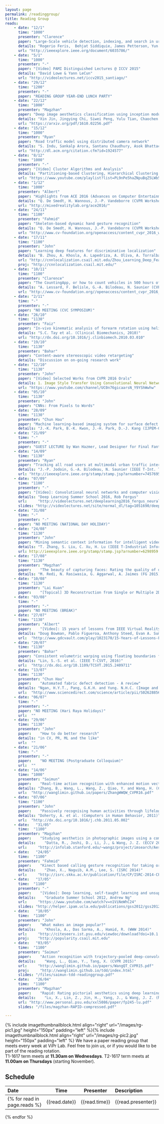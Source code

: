```yaml
---
layout: page
permalink: /readinggroup/
title: Reading Group
reads:
    - date: "12/1"
      time: "1000"
      presenter: "Clarence"
      paper: "Large-Scale vehicle detection, indexing, and search in urban surveillance videos"
      details: "Rogerio Feris,  Behjat Siddiquie, James Petterson, Yun Zhai, Ankur Datta, Lisa M. Brown, Sharath Pankanti (T-MM 2012)"
      url: "http://ieeexplore.ieee.org/document/6035786/"
    - date: "5/1"
      time: "1000"
      presenter: "-"
      paper: "[Video] PAMI Distinguished Lectures @ ICCV 2015"
      details: "David Lowe & Yann LeCun"
      url: "http://videolectures.net/iccv2015_santiago/"
    - date: "29/12"
      time: "1200"
      presenter: "-"
      paper: "READING GROUP YEAR-END LUNCH PARTY"
    - date: "22/12"
      time: "1000"
      presenter: "Magzhan"
      paper: "Deep image aesthetics classification using inception modules and fine-tuning connected layer"
      details: "Xin Jin, Jingying Chi, Siwei Peng, Yulu Tian, Chaochen Ye, Xiaodong Li (WCSP 2016)"
      url: "https://arxiv.org/pdf/1610.02256.pdf"
    - date: "15/12"
      time: "1000"
      presenter: "Ryan"
      paper: "Road traffic model using distributed camera network"
      details: "S. Indu, Sankalp Arora, Santanu Chaudhury, Asok Bhattacharyya (ICVGIP 2010)"
      url: "http://dl.acm.org/citation.cfm?id=1924577"
    - date: "8/12"
      time: "1000"
      presenter: "-"
      paper: "[Video] Cluster Algorithms and Analysis"
      details: "Partitioning-based Clustering, Hierarchical Clustering, Gaussian Mixture Models"
      url: "https://www.youtube.com/playlist?list=PL9nPe5haZNpuBqZ5LWb54lk1Fi4Shlp49"
    - date: "1/12"
      time: "1000"
      presenter: "Albert"
      paper: "Highlights from ACE 2016 (Advances on Computer Entertainment Technology)"
      details: "Q. De Smedt, H. Wannous, J.-P. Vandeborre (CVPR Workshops 2016)"
      url: "http://mixedrealitylab.org/ace2016/"
    - date: "24/11"
      time: "1100"
      presenter: "Fahmid"
      paper: "Skeleton-based dynamic hand gesture recognition"
      details: "Q. De Smedt, H. Wannous, J.-P. Vandeborre (CVPR Workshops 2016)"
      url: "http://www.cv-foundation.org/openaccess/content_cvpr_2016_workshops/w21/papers/De_Smedt_Skeleton-Based_Dynamic_Hand_CVPR_2016_paper.pdf"
    - date: "17/11"
      time: "1100"
      presenter: "John"
      paper: "Learning deep features for discriminative localization"
      details: "B. Zhou, A. Khosla, A. Lapedriza, A. Oliva, A. Torralba (CVPR 2016)"
      url: "http://cnnlocalization.csail.mit.edu/Zhou_Learning_Deep_Features_CVPR_2016_paper.pdf"
      proj: "http://cnnlocalization.csail.mit.edu/"
    - date: "10/11"
      time: "1100"
      presenter: "Clarence"
      paper: "The CountingApp, or how to count vehicles in 500 hours of video"
      details: "A. Lessard, F. Belisle, G.-A. Bilodeau, N. Saunier (CVPR Workshops, 2016)"
      url: "http://www.cv-foundation.org//openaccess/content_cvpr_2016_workshops/w25/papers/Lessard_The_CountingApp_or_CVPR_2016_paper.pdf"
    - date: "2/11"
      time: "-"
      presenter: "-"
      paper: "NO MEETING (CVC SYMPOSIUM)"
    - date: "26/10"
      time: "1130"
      presenter: "Faiz"
      paper: "In-vivo kinematic analysis of forearm rotation using helical axis analysis"
      details: "S.C. Tay et al. (Clinical Biomechanics, 2010)"
      url: "http://dx.doi.org/10.1016/j.clinbiomech.2010.03.010"
    - date: "19/10"
      time: "1130"
      presenter: "Bahar"
      paper: "Content-aware stereoscopic video retargeting"
      details: "Discussion on on-going research work"
    - date: "12/10"
      time: "1130"
      presenter: "John"
      paper: "[Video] Selected Works from CVPR 2016 Orals"
      details: 1. Image Style Transfer Using Convolutional Neural Networks<br>2. Walk and Learn - Facial Attribute Representation Learning from Egocentric Video and Contextual Data<br>3. Deep Hand - How to Train a CNN on 1 Million Hand Images
      url: "https://www.youtube.com/channel/UC0n76gicaarsN_Y9YShWwhw"
    - date: "05/10"
      time: "1130"
      presenter: "John"
      paper: "CNNs: From Pixels to Words"
    - date: "28/09"
      time: "1130"
      presenter: "Chun Hau"
      paper: "Machine learning-based imaging system for surface defect inspection"
      details: "J.-K. Park, B.-K. Kwon, J.-H. Park, D.-J. Kang (IJPEM-GT 2016)"
    - date: "21/09"
      time: "-"
      presenter: "-"
      paper: "GUEST LECTURE by Wan Hazmer, Lead Designer for Final Fantasy XV"
    - date: "14/09"
      time: "1130"
      presenter: "Ryan"
      paper: "Tracking all road users at multimodal urban traffic intersections"
      details: "J.-P. Jodoin, G.-A. Bilodeau, N. Saunier (IEEE T-Int. Transp. Systems 2016)"
      url: "http://ieeexplore.ieee.org/stamp/stamp.jsp?arnumber=7457695"
    - date: "07/09"
      time: "1100"
      presenter: "-"
      paper: "[Video]: Convolutional neural networks and computer vision"
      details: "Deep Learning Summer School 2016, Rob Fergus"
      url:     "http://videolectures.net/deeplearning2016_fergus_neural_networks/"
      slides: "http://videolectures.net/site/normal_dl/tag=1051690/deeplearning2016_fergus_neural_networks_01.pdf"	
    - date: "31/08"
      time: "-"
      presenter: "-"
      paper: "NO MEETING (NATIONAL DAY HOLIDAY)"
    - date: "24/08"
      time: "1130"
      presenter: "John"
      paper: "Mining semantic context information for intelligent video surveillance of traffic scenes"
      details: "T. Zhang, S. Liu, C. Xu, H. Lu (IEEE T-Industrial Informatics 2013)"
      url: http://ieeexplore.ieee.org/stamp/stamp.jsp?arnumber=6298959
    - date: "17/08"
      time: "1130"
      presenter: "Magzhan"
      paper:    "The beauty of capturing faces: Rating the quality of digital portraits"
      details: "M. Redi, N. Rasiwasia, G. Aggarwal, A. Jaimes (FG 2015)"
    - date: "10/08"
      time: "1130"
      presenter: "Lai Kuan"
      paper:    "[Topical] 3D Reconstruction from Single or Multiple 2D Images"
    - date: "03/08"
      time: "-"
      presenter: "-"
      paper: "NO MEETING (BREAK)"
    - date: "27/07"
      time: "1130"
      presenter: "Albert"
      paper:    "[Video]: 15 years of lessons from IEEE Virtual Reality"
      details: "Doug Bowman, Pablo Figueroa, Anthony Steed, Evan A. Suma (VRDC 2016)"
      url:  "http://www.gdcvault.com/play/1023170/15-Years-of-Lessons-From" 
    - date: "20/07"
      time: "1130"
      presenter: "Bahar"
      paper: "Consistent volumetric warping using floating boundaries for stereoscopic video retargeting"
      details: "Lin, S.-S. et al. (IEEE T-CSVT, 2016)"
      url:  "http://dx.doi.org/10.1109/TCSVT.2015.2409711" 
    - date: "13/07"
      time: "1130"
      presenter: "Chun Hau"
      paper:    "Automated fabric defect detection - A review"
      details: "Ngan, H.Y.T., Pang, G.K.H. and Yung. N.H.C. (Image and Vision Computing, 2011)"
      url:  "http://www.sciencedirect.com/science/article/pii/S0262885611000230" 
    - date: "06/07"
      time: "-"
      presenter: "-"
      paper: "NO MEETING (Hari Raya Holidays)"
      url:  "" 
    - date: "29/06"
      time: "1130"
      presenter: "John"
      paper:    "How to do better research"
      details: "in CV, PR, ML and the like"
      url:  "" 
    - date: "21/06"
      time: "-"
      presenter: "-"
      paper:    "NO MEETING (Postgraduate Colloquium)"
      url:  "" 
    - date: "14/06"
      time: "1000"
      presenter: "Saimun"
      paper:    "Real-time action recognition with enhanced motion vector CNNs"
      details: "Zhang, B., Wang, L., Wang, Z., Qiao, Y. and Wang, H. (CVPR 2016)"
      url:  "http://wanglimin.github.io/papers/ZhangWWQW_CVPR16.pdf" 
    - date: "07/06"
      time: "1100"
      presenter: "John"
      paper:    "Passively recognising human activities through lifelogging"
      details: "Doherty, A. et al. (Computers in Human Behavior, 2011)"
      url:  "http://dx.doi.org/10.1016/j.chb.2011.05.002"
    - date:   "31/05"
      time:  "1100"
      presenter: "Magzhan"
      paper:    "Studying aesthetics in photographic images using a computational approach"
      details:    "Datta, R., Joshi, D., Li, J., & Wang, J. Z. (ECCV 2006)"
      url:     "http://infolab.stanford.edu/~wangz/project/imsearch/Aesthetics/ECCV06/datta.pdf"  
    - date:   "24/05"
      time:  "1100"
      presenter: "Fahmid"
      paper:    "Kinect based calling gesture recognition for taking order service of elderly care robot"
      details:    "Zhao, X., Naguib, A.M., Lee, S. (ISRC 2014)"
      url:     "http://isrc.skku.ac.kr/publication/file/CP/ISRC-2014-CP-006-EN.pdf"
    - date:   "17/05"
      time:  "1100"
      presenter: "-"
      paper:    "[Video]: Deep learning, self-taught learning and unsupervised feature learning"
      details:    "Graduate Summer School 2012, Andrew Ng"
      url:     "https://www.youtube.com/watch?v=n1ViNeWhC24"
      slides: "http://helper.ipam.ucla.edu/publications/gss2012/gss2012_10595.pdf"	  
    - date:   "10/05"
      time:  "1100"
      presenter: "John"
      paper:    "What makes an image popular?"
      details:    "Khosla, A., Das Sarma, A., Hamid, R. (WWW 2014)"
      url:     "http://citeseerx.ist.psu.edu/viewdoc/download?doi=10.1.1.464.6890&rep=rep1&type=pdf"
      proj:    "http://popularity.csail.mit.edu" 
    - date:   "03/05"
      time:  "1100"
      presenter: "Saimun"
      paper:    "Action recognition with trajectory-pooled deep-convolutional descriptors"
      details:    "Wang, L., Qiao, Y., Tang, X. (CVPR 2015)"
      url:     "http://wanglimin.github.io/papers/WangQT_CVPR15.pdf"
      proj:     "http://wanglimin.github.io/tdd/index.html"
      slides: "/files/saimun-tdd-readinggroup.pdf"
    - date:   "26/04"
      time:  "1100"
      presenter: "Magzhan"
      paper:    "Rapid: Rating pictorial aesthetics using deep learning"
      details:    "Lu, X., Lin, Z., Jin, H., Yang, J., & Wang, J. Z. (MM 2014)"
      url: "http://www.personal.psu.edu/xxl5086/paper/fp245-lu.pdf"
      slides: "/files/magzhan-RAPID-compressed.pdf" 	  

---
```

{% include imagethumbnailblock.html align="right" url="/images/rg-pic1.jpg" height="150px" padding="left" %}{% include imagethumbnailblock.html align="right" url="/images/rg-pic2.jpg" height="150px" padding="left" %}
We have a paper reading group that meets every week at ViPr Lab. Feel free to join us, or if you would like to be part of the reading rotation. <br>
T1-1617 term meets at **11.30am on Wednesdays**. T2-1617 term meets at **11.00am on Thursdays** (starting November).   

## Schedule

| Date | Time | Presenter | Description |
|:-|:-:|:-:|:- 
{% for read in page.reads %}| {{read.date}} | {{read.time}} | {{read.presenter}} | [{{read.paper}}]({{read.url}}){:target="_blank"}<br>{% if read.details %}*{{read.details}}*{:.rgdetails}{% endif %}<br>{% if read.proj %} &nbsp;[![project site](/images/website-icon.png)]({{read.proj}}){% endif %}{% if read.slides %}{% if read.slides %} &nbsp;[![slides](/images/slides-icon.png)]({{read.slides}}){% endif %}{% endif %} | 
{% endfor %}